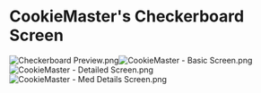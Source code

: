 # CookieMaster's Checkerboard Screen

![Checkerboard Preview.png](https://raw.githubusercontent.com/Klokinator/FE-Repo/main/BGs,%20Interface%20Elements/Status%20Screen%20Backgrounds/CookieMaster's%20Checkerboard%20Screen/Checkerboard%20Preview.png "Checkerboard Preview.png")![CookieMaster - Basic Screen.png](https://raw.githubusercontent.com/Klokinator/FE-Repo/main/BGs,%20Interface%20Elements/Status%20Screen%20Backgrounds/CookieMaster's%20Checkerboard%20Screen/CookieMaster%20-%20Basic%20Screen.png "CookieMaster - Basic Screen.png")![CookieMaster - Detailed Screen.png](https://raw.githubusercontent.com/Klokinator/FE-Repo/main/BGs,%20Interface%20Elements/Status%20Screen%20Backgrounds/CookieMaster's%20Checkerboard%20Screen/CookieMaster%20-%20Detailed%20Screen.png "CookieMaster - Detailed Screen.png")![CookieMaster - Med Details Screen.png](https://raw.githubusercontent.com/Klokinator/FE-Repo/main/BGs,%20Interface%20Elements/Status%20Screen%20Backgrounds/CookieMaster's%20Checkerboard%20Screen/CookieMaster%20-%20Med%20Details%20Screen.png "CookieMaster - Med Details Screen.png")